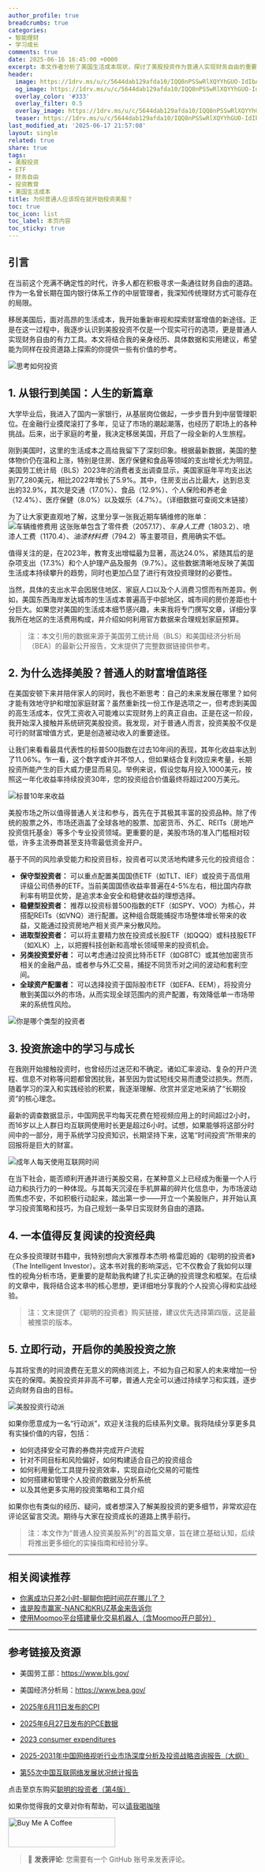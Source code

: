 ```yaml
---
author_profile: true
breadcrumbs: true
categories:
- 智能理财
- 学习成长
comments: true
date: 2025-06-16 16:45:00 +0000     
excerpt: 本文作者分析了美国生活成本现状，探讨了美股投资作为普通人实现财务自由的重要途径。
header:
  image: https://1drv.ms/u/c/5644dab129afda10/IQQ8nPSSwRlXQYYhGUO-IdIbAbiml6HWCvwdtGu1PedR8Ls?width=1024
  og_image: https://1drv.ms/u/c/5644dab129afda10/IQQ8nPSSwRlXQYYhGUO-IdIbAbiml6HWCvwdtGu1PedR8Ls?width=1024
  overlay_color: '#333'
  overlay_filter: 0.5
  overlay_image: https://1drv.ms/u/c/5644dab129afda10/IQQ8nPSSwRlXQYYhGUO-IdIbAbiml6HWCvwdtGu1PedR8Ls?width=1024
  teaser: https://1drv.ms/u/c/5644dab129afda10/IQQ8nPSSwRlXQYYhGUO-IdIbAbiml6HWCvwdtGu1PedR8Ls?width=1024
last_modified_at: '2025-06-17 21:57:08'
layout: single
related: true
share: true
tags:
- 美股投资
- ETF
- 财务自由
- 投资教育
- 美国生活成本
title: 为何普通人应该现在就开始投资美股？
toc: true
toc_icon: list
toc_label: 本页内容
toc_sticky: true
---
```


## 引言

在当前这个充满不确定性的时代，许多人都在积极寻求一条通往财务自由的道路。作为一名曾长期在国内银行体系工作的中层管理者，我深知传统理财方式可能存在的局限。

移居美国后，面对高昂的生活成本，我开始重新审视和探索财富增值的新途径。正是在这一过程中，我逐步认识到美股投资不仅是一个现实可行的选项，更是普通人实现财务自由的有力工具。本文将结合我的亲身经历、具体数据和实用建议，希望能为同样在投资道路上探索的你提供一些有价值的参考。

![思考如何投资](https://1drv.ms/u/c/5644dab129afda10/IQQ8nPSSwRlXQYYhGUO-IdIbAbiml6HWCvwdtGu1PedR8Ls?width=1024)

## 1. 从银行到美国：人生的新篇章

大学毕业后，我进入了国内一家银行，从基层岗位做起，一步步晋升到中层管理职位。在金融行业摸爬滚打了多年，见证了市场的潮起潮落，也经历了职场上的各种挑战。后来，出于家庭的考量，我决定移居美国，开启了一段全新的人生旅程。

刚到美国时，这里的生活成本之高给我留下了深刻印象。根据最新数据，美国的整体物价仍在温和上涨，特别是住房、医疗保健和食品等领域的支出增长尤为明显。美国劳工统计局（BLS）2023年的消费者支出调查显示，美国家庭年平均支出达到77,280美元，相比2022年增长了5.9%。其中，住房支出占比最大，达到总支出的32.9%，其次是交通（17.0%）、食品（12.9%）、个人保险和养老金（12.4%）、医疗保健（8.0%）以及娱乐（4.7%）。（详细数据可查阅文末链接）

为了让大家更直观地了解，这里分享一张我近期车辆维修的账单：
![车辆维修费用](https://1drv.ms/i/c/5644dab129afda10/IQQnQCGCzhNASJyGhLFY1RRDARWitGaMYY_reCt2UdaQsTw?width=660)
这张账单包含了零件费（$2057.17）、车身人工费（$1803.2）、喷漆人工费（$1170.4）、油漆材料费（$794.2）等主要项目，费用确实不低。

值得关注的是，在2023年，教育支出增幅最为显著，高达24.0%，紧随其后的是杂项支出（17.3%）和个人护理产品及服务（9.7%）。这些数据清晰地反映了美国生活成本持续攀升的趋势，同时也更加凸显了进行有效投资理财的必要性。

当然，具体的支出水平会因居住地区、家庭人口以及个人消费习惯而有所差异。例如，美国东西海岸发达城市的生活成本普遍高于中部地区，城市间的房价差距也十分巨大。如果您对美国的生活成本细节感兴趣，未来我将专门撰写文章，详细分享我所在地区的生活费用构成，并介绍如何利用官方数据来合理规划家庭预算。

> 注：本文引用的数据来源于美国劳工统计局（BLS）和美国经济分析局（BEA）的最新公开报告，文末提供了完整数据链接供参考。

## 2. 为什么选择美股？普通人的财富增值路径

在美国安顿下来并陪伴家人的同时，我也不断思考：自己的未来发展在哪里？如何才能有效地守护和增加家庭财富？虽然重新找一份工作是选项之一，但考虑到美国的高生活成本，仅凭工资收入可能难以实现财务上的真正自由。正是在这一阶段，我开始深入接触并系统研究美股投资。我发现，对于普通人而言，投资美股不仅是可行的财富增值方式，更是创造被动收入的重要途径。

让我们来看看最具代表性的标普500指数在过去10年间的表现，其年化收益率达到了11.06%。乍一看，这个数字或许并不惊人，但如果结合复利效应来考量，长期投资所能产生的巨大威力便显而易见。举例来说，假设您每月投入1000美元，按照这一年化收益率持续投资30年，您的投资组合价值最终将超过200万美元。

![标普10年来收益](https://1drv.ms/i/c/5644dab129afda10/IQTuvSmtgFBJQYeeUyP7yvZhAeF14VpHD2gAwc3j0jmzJN4?width=660)

美股市场之所以值得普通人关注和参与，首先在于其极其丰富的投资品种。除了传统的股票之外，市场还涵盖了全球各地的股票、加密货币、外汇、REITs（房地产投资信托基金）等多个专业投资领域。更重要的是，美股市场的准入门槛相对较低，许多主流券商甚至支持零最低资金开户。

基于不同的风险承受能力和投资目标，投资者可以灵活地构建多元化的投资组合：

*   **保守型投资者：** 可以重点配置美国国债ETF（如TLT、IEF）或投资于高信用评级公司债券的ETF。当前美国国债收益率普遍在4-5%左右，相比国内存款利率有明显优势，是追求本金安全和稳健收益的理想选择。
*   **稳健型投资者：** 推荐以投资标普500指数的ETF（如SPY、VOO）为核心，并搭配REITs（如VNQ）进行配置。这种组合既能捕捉市场整体增长带来的收益，又能通过投资房地产相关资产来分散风险。
*   **进取型投资者：** 可以将主要精力放在投资成长股ETF（如QQQ）或科技股ETF（如XLK）上，以把握科技创新和高增长领域带来的投资机会。
*   **另类投资爱好者：** 可以考虑通过投资比特币ETF（如GBTC）或其他加密货币相关的金融产品，或者参与外汇交易，捕捉不同货币对之间的波动和套利空间。
*   **全球资产配置者：** 可以选择投资于国际股市ETF（如EFA、EEM），将投资分散到美国以外的市场，从而实现全球范围内的资产配置，有效降低单一市场带来的系统性风险。

![你是哪个类型的投资者](https://1drv.ms/i/c/5644dab129afda10/IQR1CfOiWkfMSrsxAQajTRzIAceB5shVSZkfRrP2Kmdj22g?width=660)

## 3. 投资旅途中的学习与成长

在我刚开始接触投资时，也曾经历过迷茫和不确定。诸如汇率波动、复杂的开户流程、信息不对称等问题都曾困扰我，甚至因为尝试短线交易而遭受过损失。然而，随着学习的深入和实践经验的积累，我逐渐理解、欣赏并坚定地采纳了“长期投资”的核心理念。

最新的调查数据显示，中国网民平均每天花费在短视频应用上的时间超过2小时，而16岁以上人群日均互联网使用时长更是超过6小时。试想，如果能够将这部分时间中的一部分，用于系统学习投资知识，长期坚持下来，这笔“时间投资”所带来的回报将是巨大的财富。

![成年人每天使用互联网时间](https://1drv.ms/i/c/5644dab129afda10/IQRDf_Zl0kEFQ4HFrjySK93XAaHAo-w7XRr53LrjZ2jQsCI?width=660)

在当下社会，能否顺利开通并进行美股交易，在某种意义上已经成为衡量一个人行动力和执行力的一种体现。与其每天沉浸在手机屏幕的碎片化信息中，为市场波动而焦虑不安，不如积极行动起来，踏出第一步——开立一个美股账户，并开始认真学习投资策略和技巧，为自己规划一条早日实现财务自由的道路。

## 4. 一本值得反复阅读的投资经典

在众多投资理财书籍中，我特别想向大家推荐本杰明·格雷厄姆的《聪明的投资者》（The Intelligent Investor）。这本书对我的影响深远，它不仅教会了我如何以理性的视角分析市场，更重要的是帮助我构建了扎实正确的投资理念和框架。在后续的文章中，我将结合这本书的核心思想，更详细地分享我的个人投资心得和实战经验。

> 注：文末提供了《聪明的投资者》购买链接，建议优先选择第四版，这是最被推崇的版本。

## 5. 立即行动，开启你的美股投资之旅

与其将宝贵的时间浪费在无意义的网络浏览上，不如为自己和家人的未来增加一份实在的保障。美股投资并非高不可攀，普通人完全可以通过持续学习和实践，逐步迈向财务自由的目标。

![美股投资行动派](https://1drv.ms/i/c/5644dab129afda10/IQSMbGvCZE5zQp-bf9VUt5VgAS2xOuRt6aF9yn2uALoXodM?width=660)

如果你愿意成为一名“行动派”，欢迎关注我的后续系列文章。我将陆续分享更多具有实操价值的内容，包括：
*   如何选择安全可靠的券商并完成开户流程
*   针对不同目标和风险偏好，如何构建适合自己的投资组合
*   如何利用量化工具提升投资效率，实现自动化交易的可能性
*   如何搭建和管理个人投资的数据及分析系统
*   以及其他更多实用的投资策略和工具介绍

如果你也有类似的经历、疑问，或者想深入了解美股投资的更多细节，非常欢迎在评论区留言交流。期待与大家在投资成长的道路上携手前行。

> 注：本文作为“普通人投资美股系列”的首篇文章，旨在建立基础认知，后续将推出更多细化的实操指南和经验分享。

---

## 相关阅读推荐

*   [你离成功只差2小时-聊聊你把时间花在哪儿了？](https://zhurong2020.github.io/post/ni-chi-cheng-gong-zhi-chai-2-xiao-shi-liao-liao-ni-ba-shi-jian-hua-zai-na-er-liao/)
*   [谁是股市赢家-NANC和KRUZ基金来告诉你](https://zhurong2020.github.io/post/min-zhu-dang-vs-gong-he-dang-shui-shi-gu-shi-ying-jia-nanc-he-kruz-etf-gao-su-ni/)
*   [使用Moomoo平台搭建量化交易机器人（含Moomoo开户部分）](https://zhurong2020.github.io/post/da-zao-ni-de-di-yi-ge-liang-hua-jiao-yi-ji-qi-ren-moomoo-ping-tai-huan-jing-da-jian-zhi-nan/)

---

## 参考链接及资源

*   美国劳工部：https://www.bls.gov/
*   美国经济分析局：https://www.bea.gov/
*   [2025年6月11日发布的CPI](https://pan.baidu.com/s/1_7gZBAgrc-RoMUbyIoOufA?pwd=yaj2)
*   [2025年6月27日发布的PCE数据](https://pan.baidu.com/s/1p0WcUtmt09cBGqKXpeq-xA?pwd=ifqf)
*   [2023 consumer expenditures](https://pan.baidu.com/s/1_HtA5xfzRR05RifnT6nc-A?pwd=f7te)

*   [2025-2031年中国网络视听行业市场深度分析及投资战略咨询报告（大纲）](https://pan.baidu.com/s/1byib4G9YkQj5oLptho6InQ?pwd=mejs)
*   [第55次中国互联网络发展状况统计报告](https://pan.baidu.com/s/1XgKXEcJosY3hIFafywceYQ?pwd=k4jh)

点击至京东购买[聪明的投资者（第4版）](https://union-click.jd.com/jdc?e=618%7Cpc%7C&p=JF8BATEJK1olXwQLUF5dAUwQBF8IGloTVAYBUlheCkMQAl9MRANLAjZbERscSkAJHTdNTwcKBlMdBgABFksWAmkBG1gTWwUAXFlcFxJSXzI4SwkcAXhGVjs_XS1lfhN1XjJOD3FeElJROEonAG4IGF4VXAMBXW5tCEwnQgEIGVgQVQcDV25cOEsRB24JGlgXXg4BVlhtD0seM28KHFgVWg4FUl0zVHsnM2w4HFscSQBwFQxJDjknM284GGsVXAYDXV5bCUoQC3MIGV4WVQceVFhZCUoWAG8LE1kQXDYAVV9ZAXsn3eGcfihiNgR1Ml0ATzFgV2tgH4WbyRdwJF5ZCU0GMzAKRD5yBgBpFxskCxVuSmZwRixiVVVXKDBfQwJcWRdDWVpWIQBfBwEDfx8nBl8IHVsXbQ)


如果你觉得我的文章对你有帮助，可以[请我喝咖啡](https://www.buymeacoffee.com/zhurong052Q)

<a href="https://www.buymeacoffee.com/zhurong052Q" target="_blank"><img src="https://cdn.buymeacoffee.com/buttons/v2/default-yellow.png" alt="Buy Me A Coffee" style="height: 60px !important;width: 217px !important;" ></a>

> 💬 **发表评论**: 您需要有一个 GitHub 账号来发表评论。